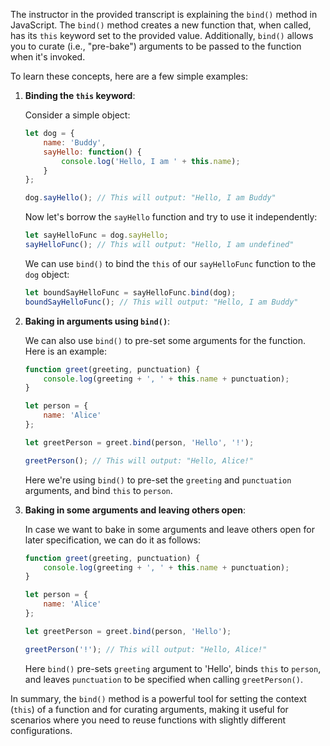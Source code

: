 The instructor in the provided transcript is explaining the `bind()` method in JavaScript. The `bind()` method creates a new function that, when called, has its `this` keyword set to the provided value. Additionally, `bind()` allows you to curate (i.e., "pre-bake") arguments to be passed to the function when it's invoked. 

To learn these concepts, here are a few simple examples:

1. **Binding the `this` keyword**:

    Consider a simple object:
    ```javascript
    let dog = {
        name: 'Buddy',
        sayHello: function() {
            console.log('Hello, I am ' + this.name);
        }
    };

    dog.sayHello(); // This will output: "Hello, I am Buddy"
    ```

    Now let's borrow the `sayHello` function and try to use it independently:
    ```javascript
    let sayHelloFunc = dog.sayHello;
    sayHelloFunc(); // This will output: "Hello, I am undefined"
    ```

    We can use `bind()` to bind the `this` of our `sayHelloFunc` function to the `dog` object:
    ```javascript
    let boundSayHelloFunc = sayHelloFunc.bind(dog);
    boundSayHelloFunc(); // This will output: "Hello, I am Buddy"
    ```

2. **Baking in arguments using `bind()`**:

    We can also use `bind()` to pre-set some arguments for the function. Here is an example:

    ```javascript
    function greet(greeting, punctuation) {
        console.log(greeting + ', ' + this.name + punctuation);
    }

    let person = {
        name: 'Alice'
    };

    let greetPerson = greet.bind(person, 'Hello', '!');

    greetPerson(); // This will output: "Hello, Alice!"
    ```

    Here we're using `bind()` to pre-set the `greeting` and `punctuation` arguments, and bind `this` to `person`.

3. **Baking in some arguments and leaving others open**:

    In case we want to bake in some arguments and leave others open for later specification, we can do it as follows:

    ```javascript
    function greet(greeting, punctuation) {
        console.log(greeting + ', ' + this.name + punctuation);
    }

    let person = {
        name: 'Alice'
    };

    let greetPerson = greet.bind(person, 'Hello');

    greetPerson('!'); // This will output: "Hello, Alice!"
    ```

    Here `bind()` pre-sets `greeting` argument to 'Hello', binds `this` to `person`, and leaves `punctuation` to be specified when calling `greetPerson()`.

In summary, the `bind()` method is a powerful tool for setting the context (`this`) of a function and for curating arguments, making it useful for scenarios where you need to reuse functions with slightly different configurations.